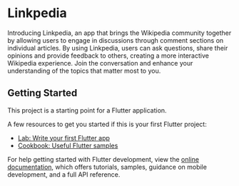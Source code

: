 # Linkpedia

Introducing Linkpedia, an app that brings the Wikipedia community together by allowing users to engage in discussions through comment
sections on individual articles. 
By using Linkpedia, users can ask questions, share their opinions and provide feedback to others, creating a more interactive Wikipedia experience. Join the conversation and enhance your understanding of the topics that matter most to you.

## Getting Started

This project is a starting point for a Flutter application.

A few resources to get you started if this is your first Flutter project:

- [Lab: Write your first Flutter app](https://docs.flutter.dev/get-started/codelab)
- [Cookbook: Useful Flutter samples](https://docs.flutter.dev/cookbook)

For help getting started with Flutter development, view the
[online documentation](https://docs.flutter.dev/), which offers tutorials,
samples, guidance on mobile development, and a full API reference.
